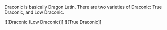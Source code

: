 Draconic is basically Dragon Latin. There are two varieties of Draconic: True Draconic, and Low Draconic.




![[Draconic (Low Draconic)]]
![[True Draconic]]